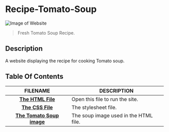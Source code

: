 # Recipe-Tomato-Soup

![Image of Website](https://i.imgur.com/afAjgX1m.png?1)    

> Fresh Tomato Soup Recipe.
  
## Description
 A website displaying the recipe for cooking Tomato soup. 
 
## Table Of Contents
 FILENAME | DESCRIPTION 
  :---:|--- 
[__The HTML File__](TomatoSoup_recipe.html)| Open this file to run the site.
[__The CSS File__](Assets/Stylesheets/main.css)| The stylesheet file.
[__The Tomato Soup image__](Assets/Images/Tomato%20soup.jpg)| The soup image used in the HTML file.
